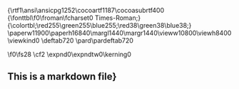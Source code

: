 {\rtf1\ansi\ansicpg1252\cocoartf1187\cocoasubrtf400
{\fonttbl\f0\froman\fcharset0 Times-Roman;}
{\colortbl;\red255\green255\blue255;\red38\green38\blue38;}
\paperw11900\paperh16840\margl1440\margr1440\vieww10800\viewh8400\viewkind0
\deftab720
\pard\pardeftab720

\f0\fs28 \cf2 \expnd0\expndtw0\kerning0
## This is a markdown file}